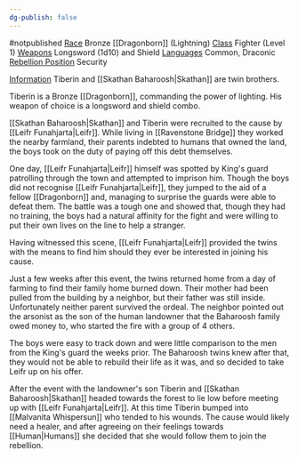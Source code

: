 ```yaml
---
dg-publish: false
---
```

#notpublished 
<u>Race</u>
Bronze [[Dragonborn]] (Lightning)
<U>Class</u>
Fighter (Level 1)
<u>Weapons</u>
Longsword (1d10) and Shield
<u>Languages</u>
Common, Draconic
<u>Rebellion Position</u>
Security

<U>Information</u>
Tiberin and [[Skathan Baharoosh|Skathan]] are twin brothers. 

Tiberin is a Bronze [[Dragonborn]], commanding the power of lighting. His weapon of choice is a longsword and shield combo.

[[Skathan Baharoosh|Skathan]] and Tiberin were recruited to the cause by [[Leifr Funahjarta|Leifr]].
While living in [[Ravenstone Bridge]] they worked the nearby farmland, their parents indebted to humans that owned the land, the boys took on the duty of paying off this debt themselves. 

One day, [[Leifr Funahjarta|Leifr]] himself was spotted by King's guard patrolling through the town and attempted to imprison him. Though the boys did not recognise [[Leifr Funahjarta|Leifr]], they jumped to the aid of a fellow [[Dragonborn]] and, managing to surprise the guards were able to defeat them. The battle was a tough one and showed that, though they had no training, the boys had a natural affinity for the fight and were willing to put their own lives on the line to help a stranger.

Having witnessed this scene, [[Leifr Funahjarta|Leifr]] provided the twins with the means to find him should they ever be interested in joining his cause.

Just a few weeks after this event, the twins returned home from a day of farming to find their family home burned down. Their mother had been pulled from the building by a neighbor, but their father was still inside. Unfortunately neither parent survived the ordeal.
The neighbor pointed out the arsonist as the son of the human landowner that the Baharoosh family owed money to, who started the fire with a group of 4 others.

The boys were easy to track down and were little comparison to the men from the King's guard the weeks prior. The Baharoosh twins knew after that, they would not be able to rebuild their life as it was, and so decided to take Leifr up on his offer.

After the event with the landowner's son Tiberin and [[Skathan Baharoosh|Skathan]] headed towards the forest to lie low before meeting up with [[Leifr Funahjarta|Leifr]]. At this time Tiberin bumped into [[Malvanita Whispersun]] who tended to his wounds. The cause would likely need a healer, and after agreeing on their feelings towards [[Human|Humans]] she decided that she would follow them to join the rebellion.